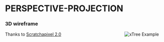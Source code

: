 # PERSPECTIVE-PROJECTION
### 3D wireframe
<p align="center">
  <img style="float: right;" src="http://home-server.yudakan.com/http/imgs/wireframeScreenShot.png" alt="xTree Example"/>
</p>
<p>Thanks to <a href="https://www.scratchapixel.com/">Scratchapixel 2.0</a></p>
